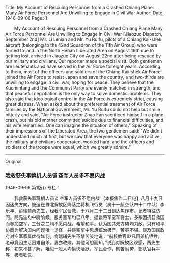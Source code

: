 Title: My Account of Rescuing Personnel from a Crashed Chiang Plane: Many Air Force Personnel Are Unwilling to Engage in Civil War
Author:
Date: 1946-09-06
Page: 1

　　My Account of Rescuing Personnel from a Crashed Chiang Plane
    Many Air Force Personnel Are Unwilling to Engage in Civil War
    [Jiaozuo Dispatch, September 2nd] Mr. Li Lenian and Mr. Yu Ruifu, pilots of a Chiang Kai-shek aircraft (belonging to the 42nd Squadron of the 11th Air Group) who were forced to land in the North Henan Liberated Area on August 19th due to getting lost, arrived in Jiaozuo City on August 22nd after being rescued by our military and civilians. Our reporter made a special visit. Both gentlemen are lieutenants and have served in the Air Force for eight years. According to them, most of the officers and soldiers of the Chiang Kai-shek Air Force joined the Air Force to resist Japan and save the country, and two-thirds are unwilling to engage in civil war, hoping for peace. They believe that the Kuomintang and the Communist Party are evenly matched in strength, and that peaceful negotiation is the only way to solve domestic problems. They also said that ideological control in the Air Force is extremely strict, causing great distress. When asked about the preferential treatment of Air Force families by the National Government, Mr. Yu Ruifu could not help but smile bitterly and said, "Air Force instructor Zhao Fan sacrificed himself in a plane crash, but his old mother committed suicide due to financial difficulties, and his wife remarried. One can imagine the situation of others." Speaking of their impressions of the Liberated Area, the two gentlemen said: "We didn't understand much at first, but we saw that everyone was happy and active, the military and civilians cooperated, worked hard, and the officers and soldiers of the troops were equal, which we greatly admire."



<hr /> 

Original: 


### 我救获失事蒋机人员谈  空军人员多不愿内战

1946-09-06
第1版()
专栏：

　　我救获失事蒋机人员谈
    空军人员多不愿内战
    【本报焦作二日电】八月十九日因迷失方向，被迫在豫北解放区降落之蒋机飞行员（属十一航空队四十二中队）李乐年、俞瑞辅两先生，经我军民营救，于八月二十二日到达焦作市。记者特往访问。两先生均中尉阶级，服务空军均已八年。据谈蒋军空军将士，多系因抗日救国而参加空军，三分之二均不愿内战，希望和平。认为国共双方势均力敌，只有和平协商为解决国内问题唯一途径，并谈空军中思想统治极严，苦闷不堪。谈及国民政府对空军家属优待如何，俞瑞辅先生不禁苦笑地说：“航校教官赵凡因架机牺牲，老母竟因生活困难自杀，妻亦改嫁，其他可想而知。”说到对解放区观感，两先生称：初来不甚了解，唯见一般人均愉快活跃，军民合作，刻苦耐劳，部队官兵平等，极表钦佩。
